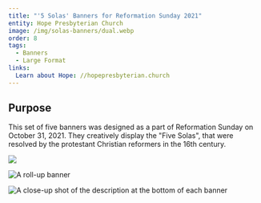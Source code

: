 ```yaml
---
title: "'5 Solas' Banners for Reformation Sunday 2021"
entity: Hope Presbyterian Church
image: /img/solas-banners/dual.webp
order: 8
tags:
  - Banners
  - Large Format
links:
  Learn about Hope: //hopepresbyterian.church
---
```


## Purpose

This set of five banners was designed as a part of Reformation Sunday on October
31, 2021. They creatively display the "Five Solas", that were resolved by the
protestant Christian reformers in the 16th century.

![](/img/solas-banners/single-straight.webp)

![A roll-up banner](/img/solas-banners/single-wide.webp)

![A close-up shot of the description at the bottom of each banner](/img/solas-banners/close-up.webp)

<!-- ## Sola Fide

The Roman Catholic church taught that the person cooperating with grace has an
inherent righteousness. One can lose this state through mortal sin. According to
the reformers, by faith alone our sin is imputed to Christ and His righteousness
is imputed to us.

## Sola Gratia

The reformers and St. Augustine before them argued that we are not saved by
pulling ourselves up by our bootstraps. Our salvation is an act of pure grace,
and grace alone, on the part of God.

## Solus Christus

This dispute in the reformation was not the person of Christ, but the work of
Christ. Rome taught that grace was mediated to people through an elaborate
system of priests and works. Christ alone, and not the church, is our only
Mediator (WLC 181).

## Soli Deo Gloria

Soli Deo Gloria is central to the other four solas. It is first an attribute of
god, and is manifested in all things past, present, and future. The cheif end of
man is to glorify God and to enjoy Him forever (WSC 1). -->
